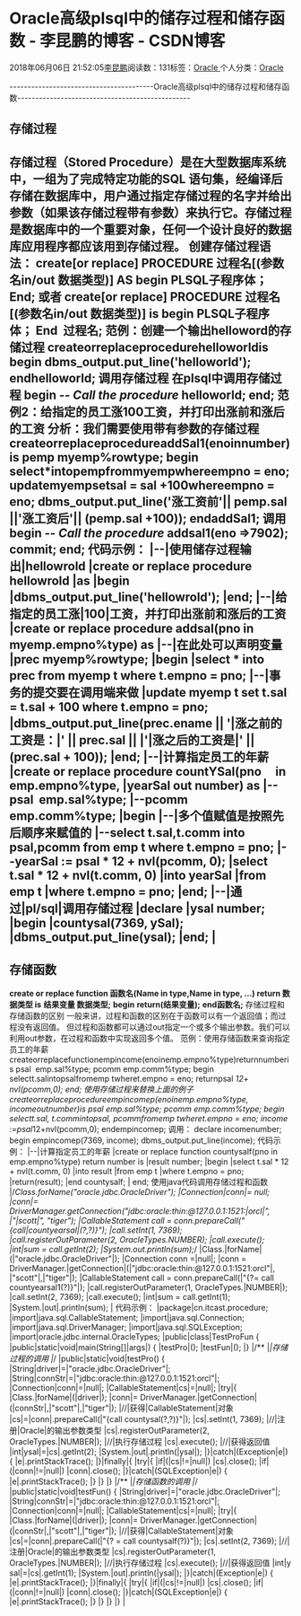 
# Oracle高级plsql中的储存过程和储存函数 - 李昆鹏的博客 - CSDN博客


2018年06月06日 21:52:05[李昆鹏](https://me.csdn.net/weixin_41547486)阅读数：131标签：[Oracle																](https://so.csdn.net/so/search/s.do?q=Oracle&t=blog)个人分类：[Oracle																](https://blog.csdn.net/weixin_41547486/article/category/7679485)


----------------------------------------Oracle高级plsql中的储存过程和储存函数------------------------------------------------
## 存储过程
存储过程（Stored Procedure）是在大型数据库系统中，一组为了完成特定功能的SQL 语句集，经编译后存储在数据库中，用户通过指定存储过程的名字并给出参数（如果该存储过程带有参数）来执行它。存储过程是数据库中的一个重要对象，任何一个设计良好的数据库应用程序都应该用到存储过程。
创建存储过程语法：
**create[or replace] PROCEDURE 过程名[(参数名in/out 数据类型)]**
**AS**
**begin**
**PLSQL子程序体；**
**End;**
**或者**
**create[or replace] PROCEDURE 过程名[(参数名in/out 数据类型)]**
**is**
**begin**
**PLSQL子程序体；**
**End  过程名;**
范例：创建一个输出helloword的存储过程
createorreplaceprocedurehelloworldis
begin
dbms_output.put_line('helloworld');
endhelloworld;
调用存储过程
在plsql中调用存储过程
begin
*-- Call the procedure*
helloworld;
end;
范例2：给指定的员工涨100工资，并打印出涨前和涨后的工资
分析：我们需要使用带有参数的存储过程
createorreplaceprocedureaddSal1(enoinnumber)is
pemp myemp%rowtype;
begin
select*intopempfrommyempwhereempno = eno;
updatemyempsetsal = sal +100whereempno = eno;
dbms_output.put_line('涨工资前'|| pemp.sal ||'涨工资后'|| (pemp.sal +100));
endaddSal1;
调用
begin
*-- Call the procedure*
addsal1(eno =>7902);
commit;
end;
代码示例：
|--|使用储存过程输出|hellowrold
|create or replace  procedure hellowrold
|as
|begin
|dbms_output.put_line('hellowrold');
|end;
|--|给指定的员工涨|100|工资，并打印出涨前和涨后的工资
|create or replace  procedure addsal(pno in myemp.empno%type) as
|--|在此处可以声明变量
|prec myemp%rowtype;
|begin
|select * into prec from myemp t where  t.empno = pno;
|--|事务的提交要在调用端来做
|update myemp t set t.sal = t.sal + 100  where t.empno = pno;
|dbms_output.put_line(prec.ename || '|涨之前的工资是：|' || prec.sal ||
|'|涨之后的工资是|' || (prec.sal + 100));
|end;
|--|计算指定员工的年薪
|create or replace  procedure countYSal(pno     in  emp.empno%type,
|yearSal  out number) as
|--psal   emp.sal%type;
|--pcomm emp.comm%type;
|begin
|--|多个值赋值是按照先后顺序来赋值的
|--select t.sal,t.comm into psal,pcomm from  emp t where t.empno = pno;
|--yearSal := psal * 12 + nvl(pcomm, 0);
|select t.sal * 12 + nvl(t.comm, 0)
|into yearSal
|from emp t
|where t.empno = pno;
|end;
|--|通过|pl/sql|调用存储过程
|declare
|ysal number;
|begin
|countysal(7369, ySal);
|dbms_output.put_line(ysal);
|end;
|
---------------------------------------------------------------------------------------------------
## 存储函数
**create or replace function 函数名(Name in type,Name in type, ...) return 数据类型 is**
**结果变量 数据类型;**
**begin**
**return(结果变量);**
**end函数名;**
存储过程和存储函数的区别
一般来讲，过程和函数的区别在于函数可以有一个返回值；而过程没有返回值。
但过程和函数都可以通过out指定一个或多个输出参数。我们可以利用out参数，在过程和函数中实现返回多个值。
范例：使用存储函数来查询指定员工的年薪
createorreplacefunctionempincome(enoinemp.empno%type)returnnumberis
psal  emp.sal%type;
pcomm emp.comm%type;
begin
selectt.salintopsalfromemp twheret.empno = eno;
returnpsal *12+ nvl(pcomm,0);
end;
使用存储过程来替换上面的例子
createorreplaceprocedureempincomep(enoinemp.empno%type, incomeoutnumber)is
psal emp.sal%type;
pcomm emp.comm%type;
begin
selectt.sal, t.commintopsal, pcommfromemp twheret.empno = eno;
income :=psal*12+nvl(pcomm,0);
endempincomep;
调用：
declare
incomenumber;
begin
empincomep(7369, income);
dbms_output.put_line(income);
代码示例：
|--|计算指定员工的年薪
|create or replace  function countysalf(pno in emp.empno%type) return number is
|result number;
|begin
|select t.sal * 12 + nvl(t.comm, 0)
|into result
|from emp t
|where t.empno = pno;
|return(result);
|end countysalf;
|
end;
使用java代码调用存储过程和函数
|/*Class.forName("oracle.jdbc.OracleDriver");
|Connection|conn|= null;
|conn|=  DriverManager.getConnection("jdbc:oracle:thin:@127.0.0.1:1521:|orcl|",
|"|scott|",  "tiger");
|CallableStatement call =  conn.prepareCall("{call|countyearsal|(?,?)}");
|call.setInt(1, 7369);
|call.registerOutParameter(2,  OracleTypes.NUMBER);
|call.execute();
|int|sum = call.getInt(2);
|System.out.println(sum);*/
|Class.|forName|(|"oracle.jdbc.OracleDriver"|);
|Connection conn =|null|;
|conn = DriverManager.|getConnection|(|"jdbc:oracle:thin:@127.0.0.1:1521:orcl"|,
|"scott"|,|"tiger"|);
|CallableStatement call =  conn.prepareCall(|"{?= call  countyearsal1(?)}"|);
|call.registerOutParameter(1,  OracleTypes.|NUMBER|);
|call.setInt(2, 7369);
|call.execute();
|int|sum = call.getInt(1);
|System.|out|.println(sum);
|
代码示例：
|package|cn.itcast.procedure;
|import|java.sql.CallableStatement;
|import|java.sql.Connection;
|import|java.sql.DriverManager;
|import|java.sql.SQLException;
|import|oracle.jdbc.internal.OracleTypes;
|public|class|TestProFun {
|public|static|void|main(String[]|args|) {
|testPro|();
|testFun|();
|}
|/**
|*|存储过程的调用
|*/
|public|static|void|testPro() {
|String|driver|=|"oracle.jdbc.OracleDriver"|;
|String|connStr|=|"jdbc:oracle:thin:@127.0.0.1:1521:orcl"|;
|Connection|conn|=|null|;
|CallableStatement|cs|=|null|;
|try|{
|Class.|forName|(|driver|);
|conn|= DriverManager.|getConnection|(|connStr|,|"scott"|,|"tiger"|);
|//|获得|CallableStatement|对象
|cs|=|conn|.prepareCall(|"{call countysal(?,?)}"|);
|cs|.setInt(1, 7369);
|//|注册|Oracle|的输出参数类型
|cs|.registerOutParameter(2, OracleTypes.|NUMBER|);
|//|执行存储过程
|cs|.execute();
|//|获得返回值
|int|ysal|=|cs|.getInt(2);
|System.|out|.println(|ysal|);
|}|catch|(Exception|e|) {
|e|.printStackTrace();
|}|finally|{
|try|{
|if|(|cs|!=|null|)
|cs|.close();
|if|(|conn|!=|null|)
|conn|.close();
|}|catch|(SQLException|e|) {
|e|.printStackTrace();
|}
|}
|}
|/**
|*|存储函数的调用
|*/
|public|static|void|testFun() {
|String|driver|=|"oracle.jdbc.OracleDriver"|;
|String|connStr|=|"jdbc:oracle:thin:@127.0.0.1:1521:orcl"|;
|Connection|conn|=|null|;
|CallableStatement|cs|=|null|;
|try|{
|Class.|forName|(|driver|);
|conn|= DriverManager.|getConnection|(|connStr|,|"scott"|,|"tiger"|);
|//|获得|CallableStatement|对象
|cs|=|conn|.prepareCall(|"{? = call countysalf(?)}"|);
|cs|.setInt(2, 7369);
|//|注册|Oracle|的输出参数类型
|cs|.registerOutParameter(1, OracleTypes.|NUMBER|);
|//|执行存储过程
|cs|.execute();
|//|获得返回值
|int|y sal|=|cs|.getInt(1);
|System.|out|.println(|ysal|);
|}|catch|(Exception|e|) {
|e|.printStackTrace();
|}|finally|{
|try|{
|if|(|cs|!=|null|)
|cs|.close();
|if|(|conn|!=|null|)
|conn|.close();
|}|catch|(SQLException|e|) {
|e|.printStackTrace();
|}
|}
|}
|}
|


